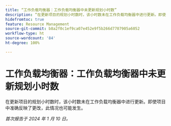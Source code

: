 ```yaml
---
title: “工作负载均衡器：工作负载均衡器中未更新规划小时数”
description: “在更新项目的规划小时数时，该小时数未在工作负载均衡器中进行更新。即使项目中准确反映了更改，此情况也可能发生。”
hidefromtoc: true
feature: Resource Management
source-git-commit: b8a2f0c1ef9ca07e452e9f5b266d7707905a6052
workflow-type: ht
source-wordcount: '84'
ht-degree: 100%

---
```



# 工作负载均衡器：工作负载均衡器中未更新规划小时数

在更新项目的规划小时数时，该小时数未在工作负载均衡器中进行更新。即使项目中准确反映了更改，此情况也可能发生。

_首次报告于 2024 年 1 月 10 日。_
